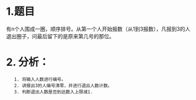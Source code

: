 # 1.题目
有n个人围成一圈，顺序排号。从第一个人开始报数（从1到3报数），凡报到3的人退出圈子，问最后留下的是原来第几号的那位。
# 2. 分析：
       1. 将输入人数进行编号。
       2. 讲报出3的人编号清零，并进行退出人数计数。
       3. 判断退出人数是否到达数入上限减1. 
      
